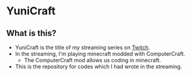 # YuniCraft

## What is this?

- YuniCraft is the title of my streaming series on [Twitch](https://www.twitch.com/yuniruyuni).
- In the streaming, I'm playing minecraft modded with ComputerCraft.
  - The ComputerCraft mod allows us coding in minecraft.
- This is the repository for codes which I had wrote in the streaming.
